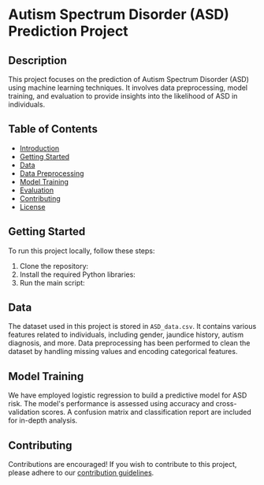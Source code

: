 # Autism Spectrum Disorder (ASD) Prediction Project

## Description
This project focuses on the prediction of Autism Spectrum Disorder (ASD) using machine learning techniques. It involves data preprocessing, model training, and evaluation to provide insights into the likelihood of ASD in individuals.

## Table of Contents
- [Introduction](#autism-spectrum-disorder-asd-prediction-project)
- [Getting Started](#getting-started)
- [Data](#data)
- [Data Preprocessing](#data-preprocessing)
- [Model Training](#model-training)
- [Evaluation](#evaluation)
- [Contributing](#contributing)
- [License](#license)

## Getting Started
To run this project locally, follow these steps:

1. Clone the repository:
2. Install the required Python libraries:
3. Run the main script:

## Data
The dataset used in this project is stored in `ASD_data.csv`. It contains various features related to individuals, including gender, jaundice history, autism diagnosis, and more. Data preprocessing has been performed to clean the dataset by handling missing values and encoding categorical features.

## Model Training
We have employed logistic regression to build a predictive model for ASD risk. The model's performance is assessed using accuracy and cross-validation scores. A confusion matrix and classification report are included for in-depth analysis.

## Contributing
Contributions are encouraged! If you wish to contribute to this project, please adhere to our [contribution guidelines](CONTRIBUTING.md).


